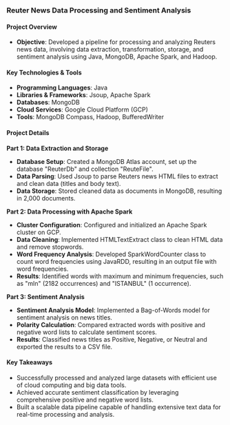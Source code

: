 ### Reuter News Data Processing and Sentiment Analysis

#### Project Overview
- **Objective**: Developed a pipeline for processing and analyzing Reuters news data, involving data extraction, transformation, storage, and sentiment analysis using Java, MongoDB, Apache Spark, and Hadoop.

#### Key Technologies & Tools
- **Programming Languages**: Java
- **Libraries & Frameworks**: Jsoup, Apache Spark
- **Databases**: MongoDB
- **Cloud Services**: Google Cloud Platform (GCP)
- **Tools**: MongoDB Compass, Hadoop, BufferedWriter

#### Project Details

**Part 1: Data Extraction and Storage**
- **Database Setup**: Created a MongoDB Atlas account, set up the database "ReuterDb" and collection "ReuteFile".
- **Data Parsing**: Used Jsoup to parse Reuters news HTML files to extract and clean data (titles and body text).
- **Data Storage**: Stored cleaned data as documents in MongoDB, resulting in 2,000 documents.

**Part 2: Data Processing with Apache Spark**
- **Cluster Configuration**: Configured and initialized an Apache Spark cluster on GCP.
- **Data Cleaning**: Implemented HTMLTextExtract class to clean HTML data and remove stopwords.
- **Word Frequency Analysis**: Developed SparkWordCounter class to count word frequencies using JavaRDD, resulting in an output file with word frequencies.
- **Results**: Identified words with maximum and minimum frequencies, such as "mln" (2182 occurrences) and "ISTANBUL" (1 occurrence).

**Part 3: Sentiment Analysis**
- **Sentiment Analysis Model**: Implemented a Bag-of-Words model for sentiment analysis on news titles.
- **Polarity Calculation**: Compared extracted words with positive and negative word lists to calculate sentiment scores.
- **Results**: Classified news titles as Positive, Negative, or Neutral and exported the results to a CSV file.

#### Key Takeaways
- Successfully processed and analyzed large datasets with efficient use of cloud computing and big data tools.
- Achieved accurate sentiment classification by leveraging comprehensive positive and negative word lists.
- Built a scalable data pipeline capable of handling extensive text data for real-time processing and analysis.
